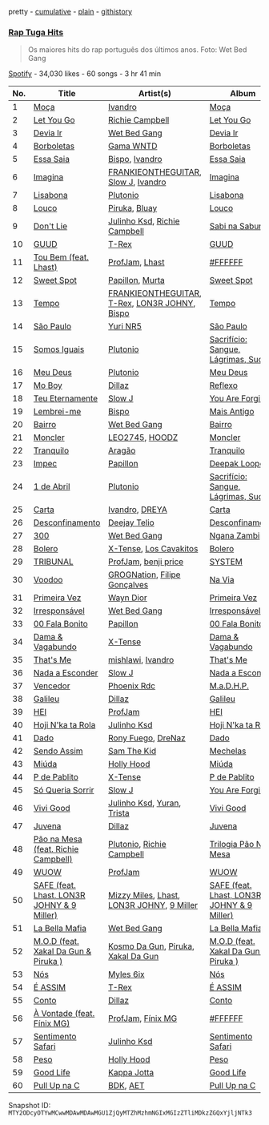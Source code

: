 pretty - [cumulative](/playlists/cumulative/37i9dQZF1DX5nVsobG0zBp.md) - [plain](/playlists/plain/37i9dQZF1DX5nVsobG0zBp) - [githistory](https://github.githistory.xyz/mackorone/spotify-playlist-archive/blob/main/playlists/plain/37i9dQZF1DX5nVsobG0zBp)

### [Rap Tuga Hits](https://open.spotify.com/playlist/37i9dQZF1DX5nVsobG0zBp)

> Os maiores hits do rap português dos últimos anos\. Foto: Wet Bed Gang

[Spotify](https://open.spotify.com/user/spotify) - 34,030 likes - 60 songs - 3 hr 41 min

| No. | Title | Artist(s) | Album | Length |
|---|---|---|---|---|
| 1 | [Moça](https://open.spotify.com/track/57rx7d5tagl2wOWzj3eWJc) | [Ivandro](https://open.spotify.com/artist/1pPbDeOdNUcLq32HTTLbZm) | [Moça](https://open.spotify.com/album/4FLzhhnUwKwZHLGSTaX4vz) | 3:00 |
| 2 | [Let You Go](https://open.spotify.com/track/2Z8pPatBfVlRqNlsnmMdhV) | [Richie Campbell](https://open.spotify.com/artist/2swvbEAfN70ZFcQB4Y7MaS) | [Let You Go](https://open.spotify.com/album/75YlSkZGyWUGB1BzPd9Egz) | 3:24 |
| 3 | [Devia Ir](https://open.spotify.com/track/1ftBvRj542ol7LT1A0EtL7) | [Wet Bed Gang](https://open.spotify.com/artist/5jfz7uWPwf03hdEewW8AI8) | [Devia Ir](https://open.spotify.com/album/1Sg69oASUTiS8NM0XlGqaZ) | 4:53 |
| 4 | [Borboletas](https://open.spotify.com/track/1h1JMmAzXR6lWJ7KnJQkU7) | [Gama WNTD](https://open.spotify.com/artist/0T49oz78JYl4FkVJPGlJiD) | [Borboletas](https://open.spotify.com/album/1i51I1eMbdhkaH8AShzWjh) | 3:24 |
| 5 | [Essa Saia](https://open.spotify.com/track/2OI0z4fQD8NQPfYf5v6a2E) | [Bispo](https://open.spotify.com/artist/3LZCMaZWwvhYyQeEfWgVdY), [Ivandro](https://open.spotify.com/artist/1pPbDeOdNUcLq32HTTLbZm) | [Essa Saia](https://open.spotify.com/album/47vPVhxPOVncM7tPBxFlFX) | 3:29 |
| 6 | [Imagina](https://open.spotify.com/track/2dWbucCC3cVXQWi6JaL7js) | [FRANKIEONTHEGUITAR](https://open.spotify.com/artist/4p2ytjUztJseG5ujVkv5Po), [Slow J](https://open.spotify.com/artist/7crp1tZcefnjT5RuL6WZQ0), [Ivandro](https://open.spotify.com/artist/1pPbDeOdNUcLq32HTTLbZm) | [Imagina](https://open.spotify.com/album/2C1S5oONnsIYEgvaNf1KWh) | 3:43 |
| 7 | [Lisabona](https://open.spotify.com/track/20BVQh0gMBhzcBpeCRi97F) | [Plutonio](https://open.spotify.com/artist/39HJXjH5hKcCzaU0g6mv8G) | [Lisabona](https://open.spotify.com/album/3xaElN6GIqBAmlNFrJGgHN) | 3:12 |
| 8 | [Louco](https://open.spotify.com/track/5RPewmKIUL2vWtQLI0Qp1F) | [Piruka](https://open.spotify.com/artist/5iZ6jMDkRa7RKLQplJuQUC), [Bluay](https://open.spotify.com/artist/18jB1ZnaJSWmro1ExvqZo4) | [Louco](https://open.spotify.com/album/78k1xD0ZE4Me5Tj19SeO6D) | 4:04 |
| 9 | [Don't Lie](https://open.spotify.com/track/3wvEiKmoYB2JUkgSN1xlJI) | [Julinho Ksd](https://open.spotify.com/artist/7kR1Yw4RqYhhDD3a8QRyG6), [Richie Campbell](https://open.spotify.com/artist/2swvbEAfN70ZFcQB4Y7MaS) | [Sabi na Sabura](https://open.spotify.com/album/3Pce78X39Cqw3TCdaUEEfj) | 3:05 |
| 10 | [GUUD](https://open.spotify.com/track/2Ug7Rcy1Cd9Z0y4RqGgPNk) | [T\-Rex](https://open.spotify.com/artist/6QHREBOQktWsYBfrxW93rk) | [GUUD](https://open.spotify.com/album/0sLx2K52GRknvH8AwYBsDI) | 2:48 |
| 11 | [Tou Bem \(feat\. Lhast\)](https://open.spotify.com/track/0gzwa0yJncSs29DjXajA5i) | [ProfJam](https://open.spotify.com/artist/3DhsjXVgWmA6X26tUugAjP), [Lhast](https://open.spotify.com/artist/46uaNKR4GSjmDEK732EeVw) | [\#FFFFFF](https://open.spotify.com/album/4OltHlGzkBCjBkbWtJyO5E) | 3:11 |
| 12 | [Sweet Spot](https://open.spotify.com/track/7yrH4ghvW4hivGBpLU7dDb) | [Papillon](https://open.spotify.com/artist/0Mum6waR8P9WICLVTpSi1d), [Murta](https://open.spotify.com/artist/1i3LAyYIXtdsYVUkIgIkjx) | [Sweet Spot](https://open.spotify.com/album/2qK6Eff85oD0PcsmFbv4Dj) | 4:48 |
| 13 | [Tempo](https://open.spotify.com/track/19gFXFDAFUdsuaiAorKEbr) | [FRANKIEONTHEGUITAR](https://open.spotify.com/artist/4p2ytjUztJseG5ujVkv5Po), [T\-Rex](https://open.spotify.com/artist/6QHREBOQktWsYBfrxW93rk), [LON3R JOHNY](https://open.spotify.com/artist/1fV7Au7ymGP3uhDV1TfjSd), [Bispo](https://open.spotify.com/artist/3LZCMaZWwvhYyQeEfWgVdY) | [Tempo](https://open.spotify.com/album/2pKQrzkVd8J95Ehh0pgRU3) | 4:10 |
| 14 | [São Paulo](https://open.spotify.com/track/20cn2KYYgyuxXRC3WynYZn) | [Yuri NR5](https://open.spotify.com/artist/0Dx6HmR7Rhi8G1osUOxAew) | [São Paulo](https://open.spotify.com/album/199XPsDPVUoBXzfHlhl6b7) | 3:53 |
| 15 | [Somos Iguais](https://open.spotify.com/track/1X3ltingEVNGRoJf1dvZfQ) | [Plutonio](https://open.spotify.com/artist/39HJXjH5hKcCzaU0g6mv8G) | [Sacrifício: Sangue, Lágrimas, Suor](https://open.spotify.com/album/0idaWuicDvUkpA6I3NOJDN) | 3:57 |
| 16 | [Meu Deus](https://open.spotify.com/track/0PdCHtiX5w5P4W8NvLrUx2) | [Plutonio](https://open.spotify.com/artist/39HJXjH5hKcCzaU0g6mv8G) | [Meu Deus](https://open.spotify.com/album/0ypWv4RvWiIL1gRgXQKIvh) | 3:42 |
| 17 | [Mo Boy](https://open.spotify.com/track/4zww0H1u0yYvyBGixrRCb9) | [Dillaz](https://open.spotify.com/artist/15p1isN7VcGsjeSq8s9YeP) | [Reflexo](https://open.spotify.com/album/7zr66qWybr1mAMSUVVosKU) | 3:52 |
| 18 | [Teu Eternamente](https://open.spotify.com/track/3klZEB3gNmhKoOTqwVH92G) | [Slow J](https://open.spotify.com/artist/7crp1tZcefnjT5RuL6WZQ0) | [You Are Forgiven](https://open.spotify.com/album/4aYjRWiuEU8gGeIs3FeAWJ) | 2:55 |
| 19 | [Lembrei\-me](https://open.spotify.com/track/5hF6VYE61LV6Jr6dy86CvI) | [Bispo](https://open.spotify.com/artist/3LZCMaZWwvhYyQeEfWgVdY) | [Mais Antigo](https://open.spotify.com/album/6jv4CzMCPVJqt0DTlAiJw3) | 3:26 |
| 20 | [Bairro](https://open.spotify.com/track/1ai9FDnFQDv18WAtFhMTIz) | [Wet Bed Gang](https://open.spotify.com/artist/5jfz7uWPwf03hdEewW8AI8) | [Bairro](https://open.spotify.com/album/430C90nJt95Ie8YPDZFA46) | 4:18 |
| 21 | [Moncler](https://open.spotify.com/track/2jwNTvtfC1JoroZURUspXC) | [LEO2745](https://open.spotify.com/artist/1MBezd5OaoWoOTQVs16FOx), [HOODZ](https://open.spotify.com/artist/3y4q2i7dNCUrGM1u3CcHMY) | [Moncler](https://open.spotify.com/album/5V9MRkH3TQlZJKtHJl00kV) | 3:40 |
| 22 | [Tranquilo](https://open.spotify.com/track/1fobXPCu47gikLMIoyQBLy) | [Aragão](https://open.spotify.com/artist/6uVPyqbCsr2hcfDwGTmdl4) | [Tranquilo](https://open.spotify.com/album/1qhBvfD0i324wwBlU0QZxD) | 4:23 |
| 23 | [Impec](https://open.spotify.com/track/37M00uZSz6smSxZ7pHchuh) | [Papillon](https://open.spotify.com/artist/0Mum6waR8P9WICLVTpSi1d) | [Deepak Looper](https://open.spotify.com/album/6fmSivCeFMAVtMGA2GRMZf) | 3:13 |
| 24 | [1 de Abril](https://open.spotify.com/track/5ZxHzpxIEr0rxGJN8Jsdjy) | [Plutonio](https://open.spotify.com/artist/39HJXjH5hKcCzaU0g6mv8G) | [Sacrifício: Sangue, Lágrimas, Suor](https://open.spotify.com/album/0idaWuicDvUkpA6I3NOJDN) | 2:38 |
| 25 | [Carta](https://open.spotify.com/track/3wkkrO3yKnqbC8XePMGMXD) | [Ivandro](https://open.spotify.com/artist/1pPbDeOdNUcLq32HTTLbZm), [DREYA](https://open.spotify.com/artist/34waUKLMZKUmfyRpWf4D38) | [Carta](https://open.spotify.com/album/5ianhNvoxI4UlVnCT7Hyav) | 2:33 |
| 26 | [Desconfinamento](https://open.spotify.com/track/2uaceelHxzFYnhLec89RpE) | [Deejay Telio](https://open.spotify.com/artist/7BWNRZyZ9mhgp5t0m7Ny0n) | [Desconfinamento](https://open.spotify.com/album/2gelzQflEo0NtA8xE7pHlI) | 3:06 |
| 27 | [300](https://open.spotify.com/track/6lElXo5x9oyqvIUcG7gP7d) | [Wet Bed Gang](https://open.spotify.com/artist/5jfz7uWPwf03hdEewW8AI8) | [Ngana Zambi](https://open.spotify.com/album/4ZgWBr16niSFDwCIiJ4iBk) | 4:17 |
| 28 | [Bolero](https://open.spotify.com/track/7mdE30Ov4in9UOCUcQiIK0) | [X\-Tense](https://open.spotify.com/artist/7JajP35zM35gnAvTZbwxDF), [Los Cavakitos](https://open.spotify.com/artist/3maUA3E2H0Yyugw8MsEeJi) | [Bolero](https://open.spotify.com/album/5rRtrYZiRhOcj6WDD4BhuT) | 4:20 |
| 29 | [TRIBUNAL](https://open.spotify.com/track/31sUabnuTnFAM7rjMzKtfN) | [ProfJam](https://open.spotify.com/artist/3DhsjXVgWmA6X26tUugAjP), [benji price](https://open.spotify.com/artist/2XWfm5Ts8pvNzZMENVZ65I) | [SYSTEM](https://open.spotify.com/album/4KzFk5taogXKJkKmFnt0D1) | 4:06 |
| 30 | [Voodoo](https://open.spotify.com/track/4siqPZx55JCfT7yhK19y9w) | [GROGNation](https://open.spotify.com/artist/1rtrFjartQj3xws8TZ1dXu), [Filipe Gonçalves](https://open.spotify.com/artist/63PA6qLxy0FJNUxT00SctL) | [Na Via](https://open.spotify.com/album/7eCky9hSeUAwE8tKWWordR) | 4:50 |
| 31 | [Primeira Vez](https://open.spotify.com/track/2cnVJ20GRo3kYKoCihOtUz) | [Wayn Dior](https://open.spotify.com/artist/6XyLWVAcLW4CczaRsArj8n) | [Primeira Vez](https://open.spotify.com/album/1KzJPjeJFsYU8wIorfioPE) | 2:35 |
| 32 | [Irresponsável](https://open.spotify.com/track/1AgqELuodwiIUbJhXM74Jx) | [Wet Bed Gang](https://open.spotify.com/artist/5jfz7uWPwf03hdEewW8AI8) | [Irresponsável](https://open.spotify.com/album/1kPMe6IT9S56HnFRnHiISK) | 4:22 |
| 33 | [00 Fala Bonito](https://open.spotify.com/track/3ZJC7xO1GdWF5rj8VqXU2C) | [Papillon](https://open.spotify.com/artist/0Mum6waR8P9WICLVTpSi1d) | [00 Fala Bonito](https://open.spotify.com/album/0y2uZwLfbyL1FCwjmMb5Iv) | 3:32 |
| 34 | [Dama & Vagabundo](https://open.spotify.com/track/2u1LLm7B1yUggZfMyaZjk9) | [X\-Tense](https://open.spotify.com/artist/7JajP35zM35gnAvTZbwxDF) | [Dama & Vagabundo](https://open.spotify.com/album/4BKUmz50VANU1McCxFG9oM) | 5:13 |
| 35 | [That's Me](https://open.spotify.com/track/1ktNayJwoiwQoWq7ffKMJf) | [mishlawi](https://open.spotify.com/artist/27zRRhF2K0ai7JQxgAOZMF), [Ivandro](https://open.spotify.com/artist/1pPbDeOdNUcLq32HTTLbZm) | [That's Me](https://open.spotify.com/album/3Pv2DAxh8Fql8dPafV4I7u) | 3:23 |
| 36 | [Nada a Esconder](https://open.spotify.com/track/6MrbmTRF9s1GF2ONK5tXzX) | [Slow J](https://open.spotify.com/artist/7crp1tZcefnjT5RuL6WZQ0) | [Nada a Esconder](https://open.spotify.com/album/3Xr91r7bFgPNZcdgoJEtuj) | 3:38 |
| 37 | [Vencedor](https://open.spotify.com/track/4a0H1kKez7UVLveRL5cEgy) | [Phoenix Rdc](https://open.spotify.com/artist/5L3JOH0e3PcOrHKVMXrFna) | [M.a.D.H.P.](https://open.spotify.com/album/751BmPCOKTPola0Y7VSktl) | 4:20 |
| 38 | [Galileu](https://open.spotify.com/track/3i7DYnwcLwCUHyaJlEh3od) | [Dillaz](https://open.spotify.com/artist/15p1isN7VcGsjeSq8s9YeP) | [Galileu](https://open.spotify.com/album/031weUuUvb1pPjah41hwyg) | 3:02 |
| 39 | [HEI](https://open.spotify.com/track/5IsQNZTVP4Lkfn2eMVE0nt) | [ProfJam](https://open.spotify.com/artist/3DhsjXVgWmA6X26tUugAjP) | [HEI](https://open.spotify.com/album/6bDFFQM5OGIerK8zwL2j9F) | 3:28 |
| 40 | [Hoji N'ka ta Rola](https://open.spotify.com/track/3EtXiDhRO8psTWs2uY8nyA) | [Julinho Ksd](https://open.spotify.com/artist/7kR1Yw4RqYhhDD3a8QRyG6) | [Hoji N'ka ta Rola](https://open.spotify.com/album/3IaC88OL226GYBYBTn3KBR) | 3:56 |
| 41 | [Dado](https://open.spotify.com/track/2JfAp9d5Y1S4tfQTfgY6qJ) | [Rony Fuego](https://open.spotify.com/artist/0DxsiYPUEWLY4HjaUDM8Lk), [DreNaz](https://open.spotify.com/artist/5urWzy2mamyT5sMTE5H00O) | [Dado](https://open.spotify.com/album/5iEcD9LQ9XzPYL5E3fckjn) | 3:27 |
| 42 | [Sendo Assim](https://open.spotify.com/track/1PioBX3KlN13IXB014CFF6) | [Sam The Kid](https://open.spotify.com/artist/3NEQ5t2FprBMLmDAP0EPcE) | [Mechelas](https://open.spotify.com/album/0QMmMOUt3WxYg2BwZNn7F1) | 5:14 |
| 43 | [Miúda](https://open.spotify.com/track/1DHQcaZMENKPt8KBQgIr25) | [Holly Hood](https://open.spotify.com/artist/3DOJU0CqEqSdfFIMGiykRv) | [Miúda](https://open.spotify.com/album/2v9VGSs5HQpvLRP37avwtr) | 2:48 |
| 44 | [P de Pablito](https://open.spotify.com/track/5iZdN7FwGMBBaYsPP5DO8l) | [X\-Tense](https://open.spotify.com/artist/7JajP35zM35gnAvTZbwxDF) | [P de Pablito](https://open.spotify.com/album/7BkBkdAwb0X7pbIBjP9zzF) | 3:02 |
| 45 | [Só Queria Sorrir](https://open.spotify.com/track/5oGOwG8FhaKQyXrruJKkk6) | [Slow J](https://open.spotify.com/artist/7crp1tZcefnjT5RuL6WZQ0) | [You Are Forgiven](https://open.spotify.com/album/4aYjRWiuEU8gGeIs3FeAWJ) | 3:42 |
| 46 | [Vivi Good](https://open.spotify.com/track/6MLQRF8D7LsOvZwkt1UcZP) | [Julinho Ksd](https://open.spotify.com/artist/7kR1Yw4RqYhhDD3a8QRyG6), [Yuran](https://open.spotify.com/artist/3zvbATHitSjEZ54l7QnJN0), [Trista](https://open.spotify.com/artist/1hsrQJC4A7sVS6wOwTxRxw) | [Vivi Good](https://open.spotify.com/album/2bqAN9XzrQnnspO2LBfMVp) | 3:34 |
| 47 | [Juvena](https://open.spotify.com/track/6vbFZuziJPaFPRCWyQxOxP) | [Dillaz](https://open.spotify.com/artist/15p1isN7VcGsjeSq8s9YeP) | [Juvena](https://open.spotify.com/album/0C3QVzznGSXSAw9QmNVpbc) | 2:39 |
| 48 | [Pão na Mesa \(feat\. Richie Campbell\)](https://open.spotify.com/track/46Pfb5oErr8WVn3frcXybC) | [Plutonio](https://open.spotify.com/artist/39HJXjH5hKcCzaU0g6mv8G), [Richie Campbell](https://open.spotify.com/artist/2swvbEAfN70ZFcQB4Y7MaS) | [Trilogia Pão Na Mesa](https://open.spotify.com/album/7zZoScNI4mNYXE5vQhMeQi) | 3:39 |
| 49 | [WUOW](https://open.spotify.com/track/0eXD7LAkqQ9LWyXa0hQkBG) | [ProfJam](https://open.spotify.com/artist/3DhsjXVgWmA6X26tUugAjP) | [WUOW](https://open.spotify.com/album/4KNT4vVQJeSgBmZYRalkHb) | 2:55 |
| 50 | [SAFE \(feat\. Lhast, LON3R JOHNY & 9 Miller\)](https://open.spotify.com/track/2DFM9kky0Jp7C4VSPspR2i) | [Mizzy Miles](https://open.spotify.com/artist/0QoKkMC6uy7fUng96fab1I), [Lhast](https://open.spotify.com/artist/46uaNKR4GSjmDEK732EeVw), [LON3R JOHNY](https://open.spotify.com/artist/1fV7Au7ymGP3uhDV1TfjSd), [9 Miller](https://open.spotify.com/artist/4yqP75Gm0jSMIS1gQ7s6lX) | [SAFE \(feat\. Lhast, LON3R JOHNY & 9 Miller\)](https://open.spotify.com/album/4c327lXMvrvL8c5ChWcwq2) | 3:29 |
| 51 | [La Bella Mafia](https://open.spotify.com/track/3UZUEIxIO8diPNOVusvrui) | [Wet Bed Gang](https://open.spotify.com/artist/5jfz7uWPwf03hdEewW8AI8) | [La Bella Mafia](https://open.spotify.com/album/6kG5qLjX8Hr16VQoKu52gP) | 4:00 |
| 52 | [M.O.D \(feat\. Xakal Da Gun & Piruka \)](https://open.spotify.com/track/7Hv96cbXLVcSFW1EBpjA8t) | [Kosmo Da Gun](https://open.spotify.com/artist/1FOT6e8G1FnUBH1LDNX0X1), [Piruka](https://open.spotify.com/artist/5iZ6jMDkRa7RKLQplJuQUC), [Xakal Da Gun](https://open.spotify.com/artist/4swNK0k8teorELHJdglw6S) | [M.O.D \(feat\. Xakal Da Gun & Piruka \)](https://open.spotify.com/album/1ROz5se04TrvGR6sIaMZGv) | 4:10 |
| 53 | [Nós](https://open.spotify.com/track/14PBWx7Rw87WXVzXarDqiX) | [Myles 6ix](https://open.spotify.com/artist/2PGHvstK1cEjR9AX2ERq9l) | [Nós](https://open.spotify.com/album/3Nhv7u22lQ4LieQlR7l4Lz) | 4:38 |
| 54 | [É ASSIM](https://open.spotify.com/track/20EeqYWivW9x7F9ij2GC71) | [T\-Rex](https://open.spotify.com/artist/6QHREBOQktWsYBfrxW93rk) | [É ASSIM](https://open.spotify.com/album/6wZWOmhGZq8IWu1OwXIxtu) | 4:09 |
| 55 | [Conto](https://open.spotify.com/track/5lYAphI00oZ5ZtH7CEJDqV) | [Dillaz](https://open.spotify.com/artist/15p1isN7VcGsjeSq8s9YeP) | [Conto](https://open.spotify.com/album/4NrZXXjyNk5kfq7sNr7TFi) | 3:22 |
| 56 | [À Vontade \(feat\. Fínix MG\)](https://open.spotify.com/track/68VCmJEV8PFoOPGE1ALxtM) | [ProfJam](https://open.spotify.com/artist/3DhsjXVgWmA6X26tUugAjP), [Fínix MG](https://open.spotify.com/artist/7dwz1nJE4Twe22y0rnYg8u) | [\#FFFFFF](https://open.spotify.com/album/4OltHlGzkBCjBkbWtJyO5E) | 5:36 |
| 57 | [Sentimento Safari](https://open.spotify.com/track/2t98sYRAQZAXqdwi3Sf6pQ) | [Julinho Ksd](https://open.spotify.com/artist/7kR1Yw4RqYhhDD3a8QRyG6) | [Sentimento Safari](https://open.spotify.com/album/4Oy7rehFfj44km84s11jUv) | 3:25 |
| 58 | [Peso](https://open.spotify.com/track/0jqh2tqBk2MSTP3E16ns2E) | [Holly Hood](https://open.spotify.com/artist/3DOJU0CqEqSdfFIMGiykRv) | [Peso](https://open.spotify.com/album/5wDWNP3B0t6ptHtUGNIhza) | 2:52 |
| 59 | [Good Life](https://open.spotify.com/track/0kM7y3ykrd0pmixnTnMp23) | [Kappa Jotta](https://open.spotify.com/artist/2MREhFiavCOZXs0thPLuWu) | [Good Life](https://open.spotify.com/album/2uFgPZNyontItiQ5P2TZU6) | 3:40 |
| 60 | [Pull Up na C](https://open.spotify.com/track/6g6UypqyS4f1mNmf8lVZfE) | [BDK](https://open.spotify.com/artist/5Tc8YPgQE8QSBFEFioXGJj), [AET](https://open.spotify.com/artist/1PSaLNwxWV9e6NCrxNbpIu) | [Pull Up na C](https://open.spotify.com/album/75VR8gQAwNvKRKTWTSYnyv) | 2:58 |

Snapshot ID: `MTY2ODcyOTYwMCwwMDAwMDAwMGU1ZjQyMTZhMzhmNGIxMGIzZTliMDkzZGQxYjljNTk3`
